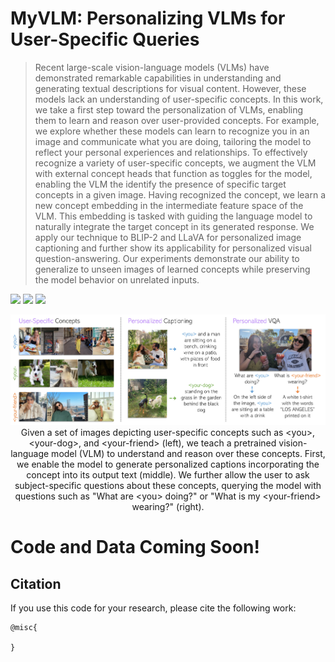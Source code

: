 # MyVLM: Personalizing VLMs for User-Specific Queries 

> Recent large-scale vision-language models (VLMs) have demonstrated remarkable capabilities in understanding and generating textual descriptions for visual content. However, these models lack an understanding of user-specific concepts. In this work, we take a first step toward the personalization of VLMs, enabling them to learn and reason over user-provided concepts. For example, we explore whether these models can learn to recognize you in an image and communicate what you are doing, tailoring the model to reflect your personal experiences and relationships. To effectively recognize a variety of user-specific concepts, we augment the VLM with external concept heads that function as toggles for the model, enabling the VLM the identify the presence of specific target concepts in a given image. Having recognized the concept, we learn a new concept embedding in the intermediate feature space of the VLM. This embedding is tasked with guiding the language model to naturally integrate the target concept in its generated response. We apply our technique to BLIP-2 and LLaVA for personalized image captioning and further show its applicability for personalized visual question-answering. Our experiments demonstrate our ability to generalize to unseen images of learned concepts while preserving the model behavior on unrelated inputs.

<a href=""><img src="https://img.shields.io/badge/arXiv-b31b1b.svg"></a>
<a href="https://snap-research.github.io/MyVLM/"><img src="https://img.shields.io/static/v1?label=Project&message=Website&color=red" height=20.5></a> 
<a href="https://www.youtube.com/watch?v=8Fy17kK_aZY&ab_channel=YuvalAlaluf"><img src="https://img.shields.io/static/v1?label=&message=Video&color=darkgreen" height=20.5></a> 

<p align="center">
<img src="docs/teaser.jpg" width="800px"/>  
<br>
Given a set of images depicting user-specific concepts such as &lt;you&gt;, &lt;your-dog&gt;, and &lt;your-friend&gt; (left), we teach a pretrained vision-language model (VLM) to understand and reason over these concepts. First, we enable the model to generate personalized captions incorporating the concept into its output text (middle). We further allow the user to ask subject-specific questions about these concepts, querying the model with questions such as "What are &lt;you&gt; doing?" or "What is my &lt;your-friend&gt; wearing?" (right).
</p>

# Code and Data Coming Soon!

## Citation
If you use this code for your research, please cite the following work:
```
@misc{

}
```

